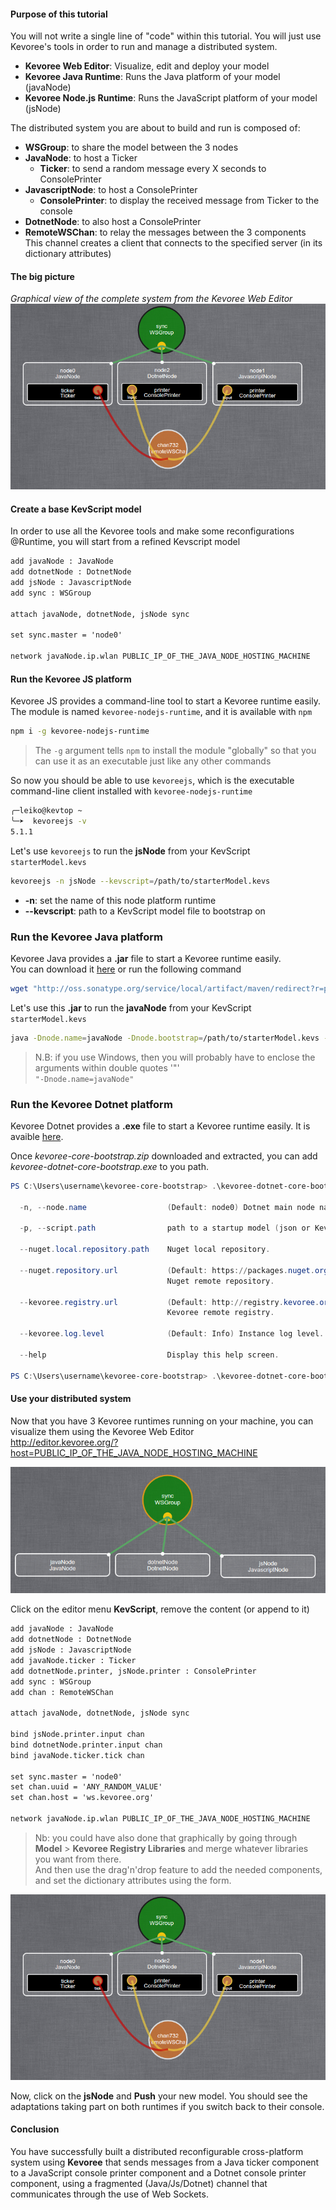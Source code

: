 #### Purpose of this tutorial
You will not write a single line of "code" within this tutorial.
You will just use Kevoree's tools in order to run and manage a distributed system.  

  - **Kevoree Web Editor**:      Visualize, edit and deploy your model
  - **Kevoree Java Runtime**:    Runs the Java platform of your model (javaNode)
  - **Kevoree Node.js Runtime**: Runs the JavaScript platform of your model (jsNode)

The distributed system you are about to build and run is composed of:

  - **WSGroup**: to share the model between the 3 nodes  
  - **JavaNode**: to host a Ticker
      - **Ticker**: to send a random message every X seconds to ConsolePrinter
  - **JavascriptNode**: to host a ConsolePrinter
      - **ConsolePrinter**: to display the received message from Ticker to the console
  - **DotnetNode**: to also host a ConsolePrinter
  - **RemoteWSChan**: to relay the messages between the 3 components  
    This channel creates a client that connects to the specified server (in its dictionary attributes)

#### The big picture

*Graphical view of the complete system from the Kevoree Web Editor*
![Big Picture](.readme/big_picture.png)  


#### Create a base KevScript model

In order to use all the Kevoree tools and make some reconfigurations @Runtime,
you will start from a refined Kevscript model

```txt
add javaNode : JavaNode
add dotnetNode : DotnetNode
add jsNode : JavascriptNode
add sync : WSGroup

attach javaNode, dotnetNode, jsNode sync

set sync.master = 'node0'

network javaNode.ip.wlan PUBLIC_IP_OF_THE_JAVA_NODE_HOSTING_MACHINE
```

#### Run the Kevoree JS platform
Kevoree JS provides a command-line tool to start a Kevoree runtime easily.  
The module is named `kevoree-nodejs-runtime`, and it is available with `npm`

```sh
npm i -g kevoree-nodejs-runtime
```

> The `-g` argument tells `npm` to install the module "globally" so that you can use it as an executable just like any other commands

So now you should be able to use `kevoreejs`, which is the executable command-line client installed with `kevoree-nodejs-runtime`

```sh
╭─leiko@kevtop ~  
╰─➤  kevoreejs -v
5.1.1
```

Let's use `kevoreejs` to run the **jsNode** from your KevScript `starterModel.kevs`

```sh
kevoreejs -n jsNode --kevscript=/path/to/starterModel.kevs
```

  - **-n**: set the name of this node platform runtime
  - **--kevscript**: path to a KevScript model file to bootstrap on


### Run the Kevoree Java platform
Kevoree Java provides a **.jar** file to start a Kevoree runtime easily.  
You can download it [here](http://oss.sonatype.org/service/local/artifact/maven/redirect?r=public&g=org.kevoree.platform&a=org.kevoree.platform.standalone&v=RELEASE) or run the following command

```sh
wget "http://oss.sonatype.org/service/local/artifact/maven/redirect?r=public&g=org.kevoree.platform&a=org.kevoree.platform.standalone&v=RELEASE" -O kevoree.jar
```

Let's use this **.jar** to run the **javaNode** from your KevScript `starterModel.kevs`

```sh
java -Dnode.name=javaNode -Dnode.bootstrap=/path/to/starterModel.kevs -jar kevoree.jar
```

> N.B: if you use Windows, then you will probably have to enclose the arguments within double quotes '"'  
> `"-Dnode.name=javaNode"`

### Run the Kevoree Dotnet platform
Kevoree Dotnet provides a **.exe** file to start a Kevoree runtime easily.
It is avaible [here](https://github.com/kevoree/kevoree-dotnet-core-bootstrap/releases/latest).

Once *kevoree-core-bootstrap.zip* downloaded and extracted, you can add *kevoree-dotnet-core-bootstrap.exe* to you path.

```powershell
PS C:\Users\username\kevoree-core-bootstrap> .\kevoree-dotnet-core-bootstrap.exe --help

  -n, --node.name                  (Default: node0) Dotnet main node name

  -p, --script.path                path to a startup model (json or KevScript)

  --nuget.local.repository.path    Nuget local repository.

  --nuget.repository.url           (Default: https://packages.nuget.org/api/v2)
                                   Nuget remote repository.

  --kevoree.registry.url           (Default: http://registry.kevoree.org)
                                   Kevoree remote registry.

  --kevoree.log.level              (Default: Info) Instance log level.

  --help                           Display this help screen.

PS C:\Users\username\kevoree-core-bootstrap> .\kevoree-dotnet-core-bootstrap.exe --node.name=dotnetNode --script.path="path/to/starterModel.kevs"
```


#### Use your distributed system
Now that you have 3 Kevoree runtimes running on your machine, you can visualize them using the Kevoree Web Editor  
http://editor.kevoree.org/?host=PUBLIC_IP_OF_THE_JAVA_NODE_HOSTING_MACHINE

![Start model](.readme/start_model.png)

Click on the editor menu **KevScript**, remove the content (or append to it)

```txt
add javaNode : JavaNode
add dotnetNode : DotnetNode
add jsNode : JavascriptNode
add javaNode.ticker : Ticker
add dotnetNode.printer, jsNode.printer : ConsolePrinter
add sync : WSGroup
add chan : RemoteWSChan

attach javaNode, dotnetNode, jsNode sync

bind jsNode.printer.input chan
bind dotnetNode.printer.input chan
bind javaNode.ticker.tick chan

set sync.master = 'node0'
set chan.uuid = 'ANY_RANDOM_VALUE'
set chan.host = 'ws.kevoree.org'

network javaNode.ip.wlan PUBLIC_IP_OF_THE_JAVA_NODE_HOSTING_MACHINE
```

> Nb: you could have also done that graphically by going through **Model** > **Kevoree Registry Libraries** and merge whatever libraries you want from there.  
> And then use the drag'n'drop feature to add the needed components, and set the dictionary attributes using the form.

![Big picture](.readme/big_picture.png)

Now, click on the **jsNode** and **Push** your new model. You should see the adaptations taking part on both runtimes if you switch back to their console.

#### Conclusion
You have successfully built a distributed reconfigurable cross-platform system using **Kevoree** that sends messages from a Java ticker component to a JavaScript console printer component and a Dotnet console printer component, using a fragmented (Java/Js/Dotnet) channel that communicates through the use of Web Sockets.
